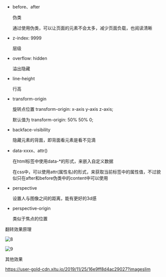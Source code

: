 * before、after

  伪类

  通过使用伪类，可以让页面的元素不会太多，减少页面负载，也阅读清晰

  

* z-index: 9999

  层级

  

* overflow: hidden

  溢出隐藏

  

* line-height

  行高

  

* transform-origin

  旋转点位置 transform-origin: x-axis y-axis z-axis;

  默认值为 transform-origin: 50% 50% 0;

* backface-visibility

  隐藏元素的背面，即背面看元素是看不见滴

  

* data-xxxx、attr()

  在html标签中使用data-*的形式，来嵌入自定义数据

  在css中，可以使用attr(属性名)的形式，来获取当前标签中的属性值，不过貌似只在after和before伪类中的content中可以使用

  

* perspective

  设置人与图像之间的距离，能有更好的3d感

  

* perspective-origin

  类似于焦点的位置

  

翻转效果原理

![8](\images\8.png)

![9](\images\9.png)

其他效果

https://user-gold-cdn.xitu.io/2019/11/25/16e9ff8d4ac29027?imageslim